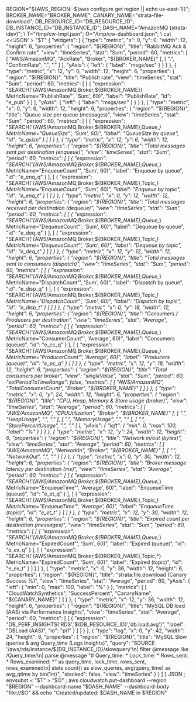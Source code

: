 REGION="${AWS_REGION:-$(aws configure get region || echo us-east-1)}"; BROKER_NAME="BROKER_NAME"; CANARY_NAME="strata-file-download"; DB_RESOURCE_ID="DB_RESOURCE_ID"; DB_INSTANCE_ID="DB_INSTANCE_ID"; DASH_NAME="AmazonMQ (strata-idev)"; \
T="/tmp/cw-tmpl.json"; O="/tmp/cw-dashboard.json"; \
cat <<'JSON' > "$T"
{
  "widgets": [
    {
      "type": "metric",
      "x": 0, "y": 0, "width": 12, "height": 6,
      "properties": {
        "region": "${REGION}",
        "title": "RabbitMQ Ack & Confirm rate",
        "view": "timeSeries",
        "stat": "Sum",
        "period": 60,
        "metrics": [
          [ "AWS/AmazonMQ", "AckRate", "Broker", "${BROKER_NAME}" ],
          [ ".", "ConfirmRate", ".", "." ]
        ],
        "yAxis": { "left": { "label": "msgs/sec" } }
      }
    },
    {
      "type": "metric",
      "x": 12, "y": 0, "width": 12, "height": 6,
      "properties": {
        "region": "${REGION}",
        "title": "Publish rate",
        "view": "timeSeries",
        "stat": "Sum",
        "period": 60,
        "metrics": [
          [ { "expression": "SEARCH('{AWS/AmazonMQ,Broker,${BROKER_NAME}} MetricName=\"PublishRate\"', 'Sum', 60)", "label": "PublishRate", "id": "e_pub" } ]
        ],
        "yAxis": { "left": { "label": "msgs/sec" } }
      }
    },
    {
      "type": "metric",
      "x": 0, "y": 6, "width": 12, "height": 6,
      "properties": {
        "region": "${REGION}",
        "title": "Queue size per queue (messages)",
        "view": "timeSeries",
        "stat": "Sum",
        "period": 60,
        "metrics": [
          [ { "expression": "SEARCH('{AWS/AmazonMQ,Broker,${BROKER_NAME},Queue,*} MetricName=\"QueueSize\"', 'Sum', 60)", "label": "QueueSize by queue", "id": "e_qsize" } ]
        ]
      }
    },
    {
      "type": "metric",
      "x": 12, "y": 6, "width": 12, "height": 6,
      "properties": {
        "region": "${REGION}",
        "title": "Total messages sent per destination (enqueue)",
        "view": "timeSeries",
        "stat": "Sum",
        "period": 60,
        "metrics": [
          [ { "expression": "SEARCH('{AWS/AmazonMQ,Broker,${BROKER_NAME},Queue,*} MetricName=\"EnqueueCount\"', 'Sum', 60)", "label": "Enqueue by queue", "id": "e_enq_q" } ],
          [ { "expression": "SEARCH('{AWS/AmazonMQ,Broker,${BROKER_NAME},Topic,*} MetricName=\"EnqueueCount\"', 'Sum', 60)", "label": "Enqueue by topic", "id": "e_enq_t" } ]
        ]
      }
    },
    {
      "type": "metric",
      "x": 0, "y": 12, "width": 12, "height": 6,
      "properties": {
        "region": "${REGION}",
        "title": "Total messages received per destination (dequeue)",
        "view": "timeSeries",
        "stat": "Sum",
        "period": 60,
        "metrics": [
          [ { "expression": "SEARCH('{AWS/AmazonMQ,Broker,${BROKER_NAME},Queue,*} MetricName=\"DequeueCount\"', 'Sum', 60)", "label": "Dequeue by queue", "id": "e_deq_q" } ],
          [ { "expression": "SEARCH('{AWS/AmazonMQ,Broker,${BROKER_NAME},Topic,*} MetricName=\"DequeueCount\"', 'Sum', 60)", "label": "Dequeue by topic", "id": "e_deq_t" } ]
        ]
      }
    },
    {
      "type": "metric",
      "x": 12, "y": 12, "width": 12, "height": 6,
      "properties": {
        "region": "${REGION}",
        "title": "Total messages sent to consumers (dispatch)",
        "view": "timeSeries",
        "stat": "Sum",
        "period": 60,
        "metrics": [
          [ { "expression": "SEARCH('{AWS/AmazonMQ,Broker,${BROKER_NAME},Queue,*} MetricName=\"DispatchCount\"', 'Sum', 60)", "label": "Dispatch by queue", "id": "e_disp_q" } ],
          [ { "expression": "SEARCH('{AWS/AmazonMQ,Broker,${BROKER_NAME},Topic,*} MetricName=\"DispatchCount\"', 'Sum', 60)", "label": "Dispatch by topic", "id": "e_disp_t" } ]
        ]
      }
    },
    {
      "type": "metric",
      "x": 0, "y": 18, "width": 12, "height": 6,
      "properties": {
        "region": "${REGION}",
        "title": "Consumers / Producers per destination",
        "view": "timeSeries",
        "stat": "Average",
        "period": 60,
        "metrics": [
          [ { "expression": "SEARCH('{AWS/AmazonMQ,Broker,${BROKER_NAME},Queue,*} MetricName=\"ConsumerCount\"', 'Average', 60)", "label": "Consumers (queue)", "id": "e_cc_q" } ],
          [ { "expression": "SEARCH('{AWS/AmazonMQ,Broker,${BROKER_NAME},Queue,*} MetricName=\"ProducerCount\"', 'Average', 60)", "label": "Producers (queue)", "id": "e_pc_q" } ]
        ]
      }
    },
    {
      "type": "metric",
      "x": 12, "y": 18, "width": 12, "height": 6,
      "properties": {
        "region": "${REGION}",
        "title": "Total consumers per broker",
        "view": "singleValue",
        "stat": "Sum",
        "period": 60,
        "setPeriodToTimeRange": false,
        "metrics": [
          [ "AWS/AmazonMQ", "TotalConsumerCount", "Broker", "${BROKER_NAME}" ]
        ]
      }
    },
    {
      "type": "metric",
      "x": 0, "y": 24, "width": 12, "height": 6,
      "properties": {
        "region": "${REGION}",
        "title": "CPU, Heap, Memory & Store usage (broker)",
        "view": "timeSeries",
        "stat": "Average",
        "period": 60,
        "metrics": [
          [ "AWS/AmazonMQ", "CPUUtilization", "Broker", "${BROKER_NAME}" ],
          [ ".", "HeapUsage", ".", "." ],
          [ ".", "MemoryUsage", ".", "." ],
          [ ".", "StorePercentUsage", ".", "." ]
        ],
        "yAxis": { "left": { "min": 0, "max": 100, "label": "%" } }
      }
    },
    {
      "type": "metric",
      "x": 12, "y": 24, "width": 12, "height": 6,
      "properties": {
        "region": "${REGION}",
        "title": "Network in/out (bytes)",
        "view": "timeSeries",
        "stat": "Average",
        "period": 60,
        "metrics": [
          [ "AWS/AmazonMQ", "NetworkIn", "Broker", "${BROKER_NAME}" ],
          [ ".", "NetworkOut", ".", "." ]
        ]
      }
    },
    {
      "type": "metric",
      "x": 0, "y": 30, "width": 12, "height": 6,
      "properties": {
        "region": "${REGION}",
        "title": "Broker message latency per destination (ms)",
        "view": "timeSeries",
        "stat": "Average",
        "period": 60,
        "metrics": [
          [ { "expression": "SEARCH('{AWS/AmazonMQ,Broker,${BROKER_NAME},Queue,*} MetricName=\"EnqueueTime\"', 'Average', 60)", "label": "EnqueueTime (queue)", "id": "e_et_q" } ],
          [ { "expression": "SEARCH('{AWS/AmazonMQ,Broker,${BROKER_NAME},Topic,*} MetricName=\"EnqueueTime\"', 'Average', 60)", "label": "EnqueueTime (topic)", "id": "e_et_t" } ]
        ]
      }
    },
    {
      "type": "metric",
      "x": 12, "y": 30, "width": 12, "height": 6,
      "properties": {
        "region": "${REGION}",
        "title": "Expired count per destination (messages)",
        "view": "timeSeries",
        "stat": "Sum",
        "period": 60,
        "metrics": [
          [ { "expression": "SEARCH('{AWS/AmazonMQ,Broker,${BROKER_NAME},Queue,*} MetricName=\"ExpiredCount\"', 'Sum', 60)", "label": "Expired (queue)", "id": "e_ex_q" } ],
          [ { "expression": "SEARCH('{AWS/AmazonMQ,Broker,${BROKER_NAME},Topic,*} MetricName=\"ExpiredCount\"', 'Sum', 60)", "label": "Expired (topic)", "id": "e_ex_t" } ]
        ]
      }
    },
    {
      "type": "metric",
      "x": 0, "y": 36, "width": 12, "height": 6,
      "properties": {
        "region": "${REGION}",
        "title": "strata.file.download (Canary Success %)",
        "view": "timeSeries",
        "stat": "Average",
        "period": 60,
        "yAxis": { "left": { "min": 0, "max": 100, "label": "%" } },
        "metrics": [
          [ "CloudWatchSynthetics", "SuccessPercent", "CanaryName", "${CANARY_NAME}" ]
        ]
      }
    },
    {
      "type": "metric",
      "x": 12, "y": 36, "width": 12, "height": 6,
      "properties": {
        "region": "${REGION}",
        "title": "MySQL DB load (AAS) via Performance Insights",
        "view": "timeSeries",
        "stat": "Average",
        "period": 60,
        "metrics": [
          [ { "expression": "DB_PERF_INSIGHTS('RDS','${DB_RESOURCE_ID}','db.load.avg')", "label": "DBLoad (AAS)", "id": "pi1" } ]
        ]
      }
    },
    {
      "type": "log",
      "x": 0, "y": 42, "width": 24, "height": 6,
      "properties": {
        "region": "${REGION}",
        "title": "MySQL Slow queries & avg Query_time (Logs Insights)",
        "query": "SOURCE '/aws/rds/instance/${DB_INSTANCE_ID}/slowquery'\\n| filter @message like /Query_time/\\n| parse @message \"# Query_time: * Lock_time: * Rows_sent: * Rows_examined: *\" as query_time, lock_time, rows_sent, rows_examined\\n| stats count() as slow_queries, avg(query_time) as avg_qtime by bin(1m)",
        "stacked": false,
        "view": "timeSeries"
      }
    }
  ]
}
JSON
; envsubst < "$T" > "$O" ; aws cloudwatch put-dashboard --region "$REGION" --dashboard-name "$DASH_NAME" --dashboard-body "file://$O" && echo "Created/updated: $DASH_NAME in $REGION"
